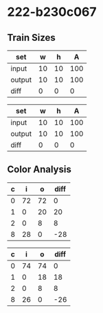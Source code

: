 # 222-b230c067
## Train Sizes

|set|w|h|A|
|---|---|---|---|
|input|10|10|100|
|output|10|10|100|
|diff|0|0|0|


|set|w|h|A|
|---|---|---|---|
|input|10|10|100|
|output|10|10|100|
|diff|0|0|0|


## Color Analysis

|c|i|o|diff|
|---|---|---|---|
|0|72|72|0|
|1|0|20|20|
|2|0|8|8|
|8|28|0|-28|


|c|i|o|diff|
|---|---|---|---|
|0|74|74|0|
|1|0|18|18|
|2|0|8|8|
|8|26|0|-26|

